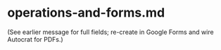# operations-and-forms.md
(See earlier message for full fields; re-create in Google Forms and wire Autocrat for PDFs.)